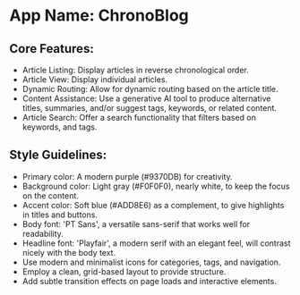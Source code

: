 # **App Name**: ChronoBlog

## Core Features:

- Article Listing: Display articles in reverse chronological order.
- Article View: Display individual articles.
- Dynamic Routing: Allow for dynamic routing based on the article title.
- Content Assistance: Use a generative AI tool to produce alternative titles, summaries, and/or suggest tags, keywords, or related content.
- Article Search: Offer a search functionality that filters based on keywords, and tags.

## Style Guidelines:

- Primary color: A modern purple (#9370DB) for creativity.
- Background color: Light gray (#F0F0F0), nearly white, to keep the focus on the content.
- Accent color: Soft blue (#ADD8E6) as a complement, to give highlights in titles and buttons.
- Body font: 'PT Sans', a versatile sans-serif that works well for readability.
- Headline font: 'Playfair', a modern serif with an elegant feel, will contrast nicely with the body text.
- Use modern and minimalist icons for categories, tags, and navigation.
- Employ a clean, grid-based layout to provide structure.
- Add subtle transition effects on page loads and interactive elements.